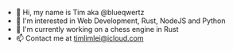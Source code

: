 - 👋 Hi, my name is Tim aka @blueqwertz
- 👀 I'm interested in Web Development, Rust, NodeJS and Python
- 📱 I'm currently working on a chess engine in Rust
- 📫 Contact me at timlimlei@icloud.com
